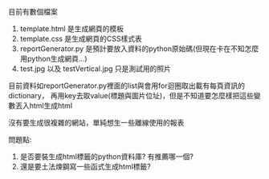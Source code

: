 目前有數個檔案

1. template.html 是生成網頁的模板
2. template.css 是生成網頁的CSS樣式表
3. reportGenerator.py 是預計要放入資料的python原始碼(但現在卡在不知怎麼用python生成網頁...)
4. test.jpg 以及 testVertical.jpg 只是測試用的照片

目前資料如reportGenerator.py裡面的list與會用for迴圈取出載有每頁資訊的dictionary，
再用key去取value(標題與圖片位址)，但是不知道要怎麼樣把這些變數丟入html生成html

沒有要生成很複雜的網站，單純想生一些離線使用的報表

問題點:
1. 是否要裝生成html標籤的python資料庫? 有推薦哪一個?
2. 還是要土法煉鋼寫一些函式生成html標籤?
